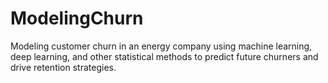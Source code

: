 # ModelingChurn
Modeling customer churn in an energy company using machine learning, deep learning, and other statistical methods to predict future churners and drive retention strategies. 
